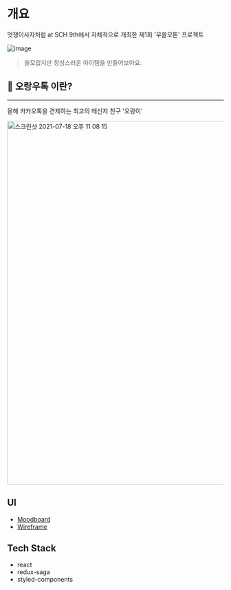 # 개요

멋쟁이사자처럼 at SCH 9th에서 자체적으로 개최한 제1회 '무쓸모톤' 프로젝트

![image](https://user-images.githubusercontent.com/60251579/126070226-2f07b4e2-0767-4726-b135-cf121e2ba349.png)

> 쓸모없지만 정성스러운 아이템을 만들어보아요.

## 🙉 오랑우톡 이란?

---

올해 카카오톡을 견제하는 최고의 메신저 친구 '오랑이'

<img width="843" alt="스크린샷 2021-07-18 오후 11 08 15" src="https://user-images.githubusercontent.com/60251579/126070385-648e19ef-38aa-479f-b74b-fdc9caccad78.png">

## UI

- [Moodboard](https://www.figma.com/proto/UPzsSSgnkukM7iRw5HsDwp/Design?node-id=6%3A100&scaling=min-zoom&page-id=0%3A1)
- [Wireframe](https://www.figma.com/proto/UPzsSSgnkukM7iRw5HsDwp/Design?node-id=33%3A12&scaling=scale-down&page-id=6%3A227)

## Tech Stack

- react
- redux-saga
- styled-components
